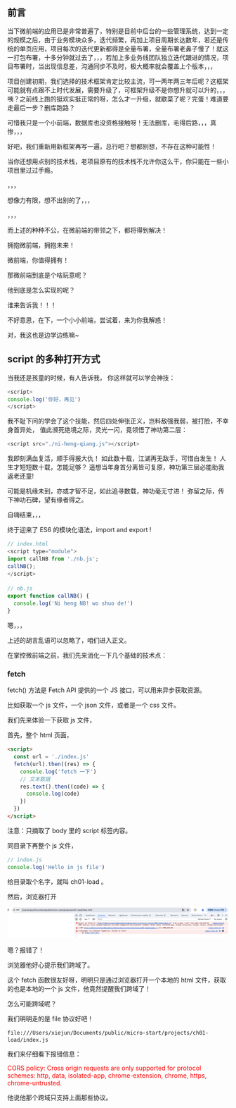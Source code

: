 ## 前言

当下微前端的应用已是非常普遍了，特别是目前中后台的一些管理系统，达到一定的规模之后，由于业务模块众多，迭代频繁，再加上项目周期长达数年，若还是传统的单页应用，项目每次的迭代更新都得是全量布署，全量布署老鼻子慢了！就这一打包布署，十多分钟就过去了，，，若加上多业务线团队独立迭代跟进的情况，项目布署时，当出现信息差，沟通同步不及时，极大概率就会覆盖上个版本，，，

项目创建初期，我们选择的技术框架肯定比较主流，可一两年两三年后呢？这框架可能就有点跟不上时代发展，需要升级了，可框架升级不是你想升就可以升的，，，咦？之前线上跑的挺欢实挺正常的呀，怎么才一升级，就歇菜了呢？完蛋！难道要走最后一步？删库跑路？

可惜我只是一个小前端，数据库也没资格接触呀！无法删库，毛得后路，，，真惨，，，

好吧，我们重新用新框架再写一遍，总行吧？想都别想，不存在这种可能性！

当你还想用点别的技术栈，老项目原有的技术栈不允许你这么干，你只能在一些小项目里过过手瘾。

，，，

想像力有限，想不出别的了，，，

，，，

而上述的种种不公，在微前端的带领之下，都将得到解决！

拥抱微前端，拥抱未来！

微前端，你值得拥有！

那微前端到底是个啥玩意呢？

他到底是怎么实现的呢？

谁来告诉我！！！

不好意思，在下，一个小小前端，尝试着，来为你我解惑！

对，我这也是边学边练嘛~

## script 的多种打开方式

当我还是孩童的时候，有人告诉我，
你这样就可以学会神技：

```js
<script>
console.log('你好，再见')
</script>
```

我不耻下问的学会了这个技能，然后四处伸张正义，岂料敌强我弱，被打脸，不幸身首异处，
值此濒死绝境之际，灵光一闪，竟领悟了神功第二层：

```js
<script src="./ni-heng-qiang.js"></script>
```

我即刻满血复活，顺手得报大仇！
如此数十载，江湖再无敌手，可惜白发生！
人生才短短数十载，怎能足够？
遥想当年身首分离皆可复原，神功第三层必能助我返老还童!

可能是机缘未到，亦或才智不足，如此追寻数载，神功毫无寸进！
弥留之际，传下神功石碑，望有缘者得之。

自嗨结束，，，

终于迎来了 ES6 的模块化语法，import and export !

```js
// index.html
<script type="module">
import callNB from './nb.js'; 
callNB();
</script>

// nb.js
export function callNB() {
  console.log('Ni heng NB! wo shuo de!')
}
```

嗯，，，

上述的胡言乱语可以忽略了，咱们进入正文。

在掌控微前端之前，我们先来消化一下几个基础的技术点：

### fetch

fetch() 方法是 Fetch API 提供的一个 JS 接口，可以用来异步获取资源。

比如获取一个 js 文件，一个 json 文件，或者是一个 css 文件。

我们先来体验一下获取 js 文件，

首先，整个 html 页面，

```html
<script>
  const url = './index.js'
  fetch(url).then((res) => {
    console.log('fetch 一下')
    // 文本数据
    res.text().then((code) => {
      console.log(code)
    })
  })
</script>
```

注意：只摘取了 body 里的 script 标签内容。

同目录下再整个 js 文件，

```js
// index.js
console.log('Hello in js file')
```

给目录取个名字，就叫 ch01-load 。

然后，浏览器打开

![效果图](./images/image001.png)

嗯？报错了！

浏览器他好心提示我们跨域了。

这个 fetch 函数很友好呀，明明只是通过浏览器打开一个本地的 html 文件，获取的也是本地的一个 js 文件，他竟然提醒我们跨域了！

怎么可能跨域呢？

我们明明走的是 file 协议好吧！

```shell
file:///Users/xiejun/Documents/public/micro-start/projects/ch01-load/index.js
```

我们来仔细看下报错信息：

<div style="color: red">
CORS policy: Cross origin requests are only supported for protocol schemes: http, data, isolated-app, chrome-extension, chrome, https, chrome-untrusted.
</div>


他说他那个跨域只支持上面那些协议。

